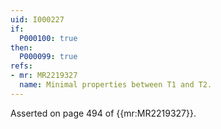 ```yaml
---
uid: I000227
if:
  P000100: true
then:
  P000099: true
refs:
- mr: MR2219327
  name: Minimal properties between T1 and T2.
---
```


Asserted on page 494 of {{mr:MR2219327}}.
